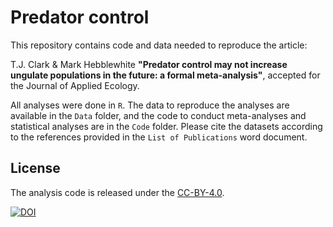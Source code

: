 # Predator control

This repository contains code and data needed to reproduce the article:

T.J. Clark & Mark Hebblewhite
**"Predator control may not increase ungulate populations in the future: a formal meta-analysis"**,
accepted for the Journal of Applied Ecology.

All analyses were done in `R`. The data to reproduce the analyses are available in the `Data` folder, and the code to conduct meta-analyses and statistical analyses are in the `Code` folder. Please cite the datasets according to the references provided in the `List of Publications` word document.

## License

The analysis code is released under the [CC-BY-4.0](https://opensource.org/licenses/mit-license.php).

[![DOI](https://zenodo.org/badge/DOI/10.5281/zenodo.4279580.svg)](https://doi.org/10.5281/zenodo.4279580)
